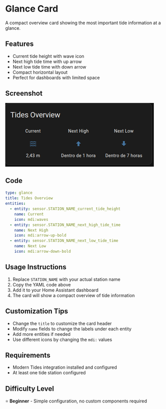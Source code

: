 # Glance Card

A compact overview card showing the most important tide information at a glance.

## Features

- Current tide height with wave icon
- Next high tide time with up arrow
- Next low tide time with down arrow
- Compact horizontal layout
- Perfect for dashboards with limited space

## Screenshot

![Glance Card](preview.png)

## Code

```yaml
type: glance
title: Tides Overview
entities:
  - entity: sensor.STATION_NAME_current_tide_height
    name: Current
    icon: mdi:waves
  - entity: sensor.STATION_NAME_next_high_tide_time
    name: Next High
    icon: mdi:arrow-up-bold
  - entity: sensor.STATION_NAME_next_low_tide_time
    name: Next Low
    icon: mdi:arrow-down-bold
```

## Usage Instructions

1. Replace `STATION_NAME` with your actual station name
2. Copy the YAML code above
3. Add it to your Home Assistant dashboard
4. The card will show a compact overview of tide information

## Customization Tips

- Change the `title` to customize the card header
- Modify `name` fields to change the labels under each entity
- Add more entities if needed
- Use different icons by changing the `mdi:` values

## Requirements

- Modern Tides integration installed and configured
- At least one tide station configured

## Difficulty Level

⭐ **Beginner** - Simple configuration, no custom components required
